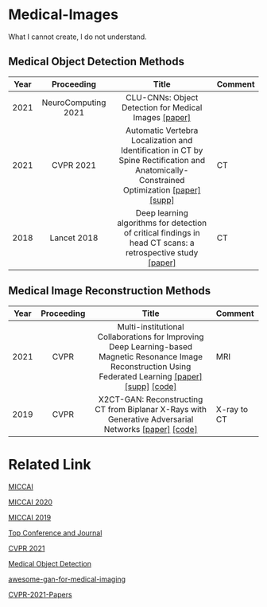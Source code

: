 # Medical-Images

What I cannot create, I do not understand.

## Medical Object Detection Methods
Year|Proceeding|Title|Comment
--|:--:|:--:|:--
2021|NeuroComputing 2021| CLU-CNNs: Object Detection for Medical Images [[paper]](https://www.researchgate.net/profile/Shiping_Wen/publication/332525939_CLU-CNNs_Object_detection_for_medical_images/links/5ce6078692851c4eabb70b18/CLU-CNNs-Object-detection-for-medical-images.pdf)|
2021|CVPR 2021| Automatic Vertebra Localization and Identification in CT by Spine Rectification and Anatomically-Constrained Optimization [[paper]](https://openaccess.thecvf.com/content/CVPR2021/papers/Wang_Automatic_Vertebra_Localization_and_Identification_in_CT_by_Spine_Rectification_CVPR_2021_paper.pdf) [[supp]](https://openaccess.thecvf.com/content/CVPR2021/supplemental/Wang_Automatic_Vertebra_Localization_CVPR_2021_supplemental.pdf) | CT
2018|Lancet 2018| Deep learning algorithms for detection of critical findings in head CT scans: a retrospective study [[paper]](https://www.mlgdansk.pl/wp-content/uploads/2019/06/MLGdansk63_27.05.19_PIIS0140673618316453.pdf) | CT


## Medical Image Reconstruction Methods
Year|Proceeding|Title|Comment
--|:--:|:--:|:--
2021|CVPR| Multi-institutional Collaborations for Improving Deep Learning-based Magnetic Resonance Image Reconstruction Using Federated Learning [[paper]](https://openaccess.thecvf.com/content/CVPR2021/papers/Guo_Multi-Institutional_Collaborations_for_Improving_Deep_Learning-Based_Magnetic_Resonance_Image_Reconstruction_CVPR_2021_paper.pdf) [[supp]](https://openaccess.thecvf.com/content/CVPR2021/supplemental/Guo_Multi-Institutional_Collaborations_for_CVPR_2021_supplemental.pdf) [[code]](https://github.com/guopengf/FLMRCM) | MRI 
2019|CVPR| X2CT-GAN: Reconstructing CT from Biplanar X-Rays with Generative Adversarial Networks [[paper]](https://openaccess.thecvf.com/content_CVPR_2019/papers/Ying_X2CT-GAN_Reconstructing_CT_From_Biplanar_X-Rays_With_Generative_Adversarial_Networks_CVPR_2019_paper.pdf) [[code]](https://github.com/KetCathy/x2ct)| X-ray to CT



# Related Link

[MICCAI](https://link.springer.com/conference/miccai)

[MICCAI 2020](https://link.springer.com/book/10.1007/978-3-030-59710-8)

[MICCAI 2019](https://link.springer.com/book/10.1007/978-3-030-32239-7)

[Top Conference and Journal](https://www.zhihu.com/question/284242946)

[CVPR 2021](https://openaccess.thecvf.com/CVPR2021)

[Medical Object Detection](https://www.paperswithcode.com/task/medical-object-detection#:~:text=Medical%20object%20detection%20is%20the%20task%20of%20identifying,Volumes%20with%20a%20Grouped%20Single%20Shot%20MultiBox%20Detector%29)

[awesome-gan-for-medical-imaging](https://github.com/xinario/awesome-gan-for-medical-imaging)

[CVPR-2021-Papers](https://github.com/52CV/CVPR-2021-Papers)

